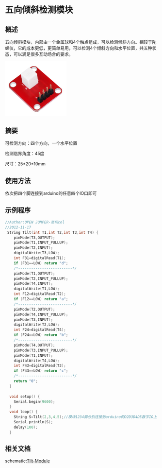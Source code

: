 # 五向倾斜检测模块
## 概述

五向倾斜模块，内部由一个金属球和4个触点组成，可以检测倾斜方向。相较于陀螺仪，它的成本更低，更简单易用，可以检测4个倾斜方向和水平位置，共五种状态，可以满足很多互动场合的要求。

<img src="../img/OJZT39/01.jpg" width=40% />

## 摘要

可检测方向：四个方向，一个水平位置

检测临界角度：45度

尺寸：25\*20*10mm

## 使用方法

依次把四个脚连接到arduino的任意四个IO口即可

## 示例程序

```C++
//Author:OPEN JUMPER-奈何col
//2012-11-17
 String Tilt(int T1,int T2,int T3,int T4) {
    pinMode(T3,OUTPUT);
    pinMode(T1,INPUT_PULLUP);
    pinMode(T2,INPUT);
    digitalWrite(T3,LOW);
    int F31=digitalRead(T1);
    if (F31==LOW) return "d";
    /*-------------------------*/ 
    pinMode(T1,OUTPUT);
    pinMode(T2,INPUT_PULLUP);
    pinMode(T4,INPUT);
    digitalWrite(T1,LOW);
    int F12=digitalRead(T2);
    if (F12==LOW) return "a";
    /*-------------------------*/
    pinMode(T2,OUTPUT);
    pinMode(T4,INPUT_PULLUP);
    pinMode(T3,INPUT);
    digitalWrite(T2,LOW);
    int F24=digitalRead(T4);
    if (F24==LOW) return "b"; 
    /*-------------------------*/
    pinMode(T4,OUTPUT);
    pinMode(T3,INPUT_PULLUP);
    pinMode(T1,INPUT);
    digitalWrite(T4,LOW);
    int F43=digitalRead(T3);
    if (F43==LOW) return "c"; 
    /*-------------------------*/
    return "0";
  }

  void setup() {                
    Serial.begin(9600);
  }
  void loop() {                
    String S=Tilt(2,3,4,5);//模块1234脚分别连接到arduino的D2D3D4D5数字IO上
    Serial.println(S);
    delay(100);
  }
```
## 相关文档
schematic:[Tilt-Module](http://www.openjumper.cn/wp-content/uploads/2012/11/Tilt-Module.pdf)

